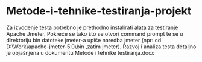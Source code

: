 # Metode-i-tehnike-testiranja-projekt

Za izvođenje testa potrebno je prethodno instalirati alata za testiranje Apache Jmeter. Pokreće se tako što se otvori command prompt te se u direktoriju bin datoteke jmeter-a upiše naredba jmeter (npr: cd D:\Work\apache-jmeter-5.0\bin ,zatim jmeter).
Razvoj i analiza testa detaljno je objašnjena u dokumentu Metode i tehnike testiranja.docx
